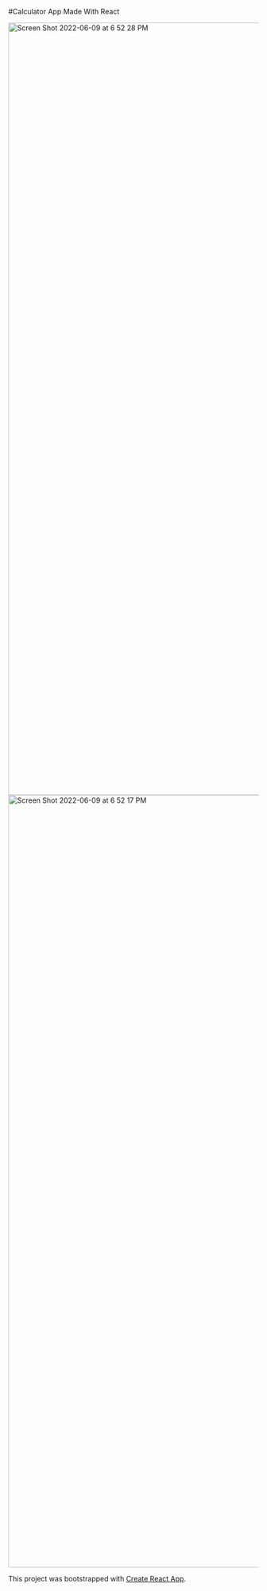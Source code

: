 
#Calculator App Made With React

<img width="1552" alt="Screen Shot 2022-06-09 at 6 52 28 PM" src="https://user-images.githubusercontent.com/97458251/172958390-3ad6136f-dff0-43c0-b315-b2bd97907d44.png">
<img width="1552" alt="Screen Shot 2022-06-09 at 6 52 17 PM" src="https://user-images.githubusercontent.com/97458251/172958391-166b422e-d9d6-4af5-90ce-b67dd411653e.png">




This project was bootstrapped with [Create React App](https://github.com/facebook/create-react-app).
